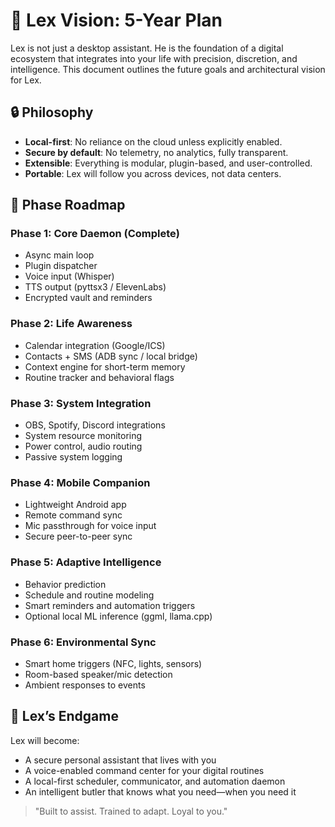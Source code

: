# 🎯 Lex Vision: 5-Year Plan

Lex is not just a desktop assistant. He is the foundation of a digital ecosystem that integrates into your life with precision, discretion, and intelligence. This document outlines the future goals and architectural vision for Lex.

## 🔒 Philosophy

- **Local-first**: No reliance on the cloud unless explicitly enabled.
- **Secure by default**: No telemetry, no analytics, fully transparent.
- **Extensible**: Everything is modular, plugin-based, and user-controlled.
- **Portable**: Lex will follow you across devices, not data centers.

## 🧠 Phase Roadmap

### Phase 1: Core Daemon (Complete)
- Async main loop
- Plugin dispatcher
- Voice input (Whisper)
- TTS output (pyttsx3 / ElevenLabs)
- Encrypted vault and reminders

### Phase 2: Life Awareness
- Calendar integration (Google/ICS)
- Contacts + SMS (ADB sync / local bridge)
- Context engine for short-term memory
- Routine tracker and behavioral flags

### Phase 3: System Integration
- OBS, Spotify, Discord integrations
- System resource monitoring
- Power control, audio routing
- Passive system logging

### Phase 4: Mobile Companion
- Lightweight Android app
- Remote command sync
- Mic passthrough for voice input
- Secure peer-to-peer sync

### Phase 5: Adaptive Intelligence
- Behavior prediction
- Schedule and routine modeling
- Smart reminders and automation triggers
- Optional local ML inference (ggml, llama.cpp)

### Phase 6: Environmental Sync
- Smart home triggers (NFC, lights, sensors)
- Room-based speaker/mic detection
- Ambient responses to events

## 📱 Lex’s Endgame

Lex will become:
- A secure personal assistant that lives with you
- A voice-enabled command center for your digital routines
- A local-first scheduler, communicator, and automation daemon
- An intelligent butler that knows what you need—when you need it

> "Built to assist. Trained to adapt. Loyal to you."

